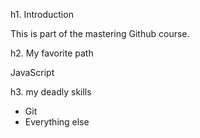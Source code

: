 h1. Introduction

This is part of the mastering Github course.

h2. My favorite path

JavaScript

h3. my deadly skills

* Git
* Everything else